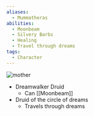 ```yaml
---
aliases:
  - Mummatheras
abilities:
  - Moonbeam
  - Silvery Barbs
  - Healing
  - Travel through dreams
tags:
  - Character
---
```


![mother](https://media.discordapp.net/attachments/1121077159801397350/1220888801329680394/Nalatheras.png?ex=6610944d&is=65fe1f4d&hm=8f861808ef3b6b3eb1cec67ed58cc45a43ac3c8ab9e38b8327af0e0ecd8b2ffc&=&format=webp&quality=lossless&width=638&height=1197)

- Dreamwalker Druid
	- Can [[Moonbeam]] 
- Druid of the circle of dreams
	- Travels through dreams